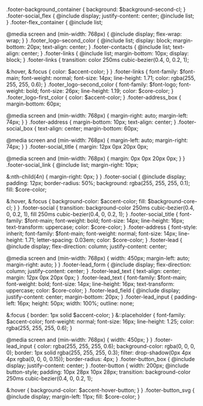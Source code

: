 .footer-background_container {
  background: $background-second-cl;
}
.footer-social_flex {
  @include display;
  justify-content: center;
  @include list;
}
.footer-flex_container {
  @include list;

  @media screen and (min-width: 768px) {
    @include display;
    flex-wrap: wrap;
  }
}
.footer_logo-second_color {
  @include list;
  display: block;
  margin-bottom: 20px;
  text-align: center;
}
.footer-contacts {
  @include list;
  text-align: center;
}
.footer-links {
  @include list;
  margin-bottom: 10px;
  display: block;
}
.footer-links {
  transition: color 250ms cubic-bezier(0.4, 0, 0.2, 1);

  &:hover,
  &:focus {
    color: $accent-color;
  }
}
.footer-links {
  font-family: $font-main;
  font-weight: normal;
  font-size: 14px;
  line-height: 1.71;
  color: rgba(255, 255, 255, 0.6);
}
.footer_logo-second_color {
  font-family: $font-logo;
  font-weight: bold;
  font-size: 26px;
  line-height: 1.19;
  color: $core-color;
}
.footer_logo-first_color {
  color: $accent-color;
}
.footer-address_box {
  margin-bottom: 60px;

  @media screen and (min-width: 768px) {
    margin-right: auto;
    margin-left: 74px;
  }
}
.footer-address {
  margin-bottom: 10px;
  text-align: center;
}
.footer-social_box {
  text-align: center;
  margin-bottom: 60px;

  @media screen and (min-width: 768px) {
    margin-left: auto;
    margin-right: 74px;
  }
}
.footer-social_title {
  margin: 12px 0px 20px 0px;

  @media screen and (min-width: 768px) {
    margin: 0px 0px 20px 0px;
  }
}
.footer-social_link {
  @include list;
  margin-right: 10px;

  &:nth-child(4n) {
    margin-right: 0px;
  }
}
.footer-social {
  @include display;
  padding: 12px;
  border-radius: 50%;
  background: rgba(255, 255, 255, 0.1);
  fill: $core-color;

  &:hover,
  &:focus {
    background-color: $accent-color;
    fill: $background-core-cl;
  }
}
.footer-social {
  transition: background-color 250ms cubic-bezier(0.4, 0, 0.2, 1),
    fill 250ms cubic-bezier(0.4, 0, 0.2, 1);
}
.footer-social_title {
  font-family: $font-main;
  font-weight: bold;
  font-size: 14px;
  line-height: 16px;
  text-transform: uppercase;
  color: $core-color;
}
.footer-address {
  font-style: inherit;
  font-family: $font-main;
  font-weight: normal;
  font-size: 14px;
  line-height: 1.71;
  letter-spacing: 0.03em;
  color: $core-color;
}
.footer-lead {
  @include display;
  flex-direction: column;
  justify-content: center;
  
  @media screen and (min-width: 768px) {
    width: 450px;
    margin-left: auto;
    margin-right: auto;
  }
}
.footer-lead_form {
  @include display;
  flex-direction: column;
  justify-content: center;
}
.footer-lead_text {
  text-align: center;
  margin: 12px 0px 20px 0px;
}
.footer-lead_text {
  font-family: $font-main;
  font-weight: bold;
  font-size: 14px;
  line-height: 16px;
  text-transform: uppercase;
  color: $core-color;
}
.footer-lead_field {
  @include display;
  justify-content: center;
  margin-bottom: 20px;
}
.footer-lead_input {
  padding-left: 16px;
  height: 50px;
  width: 100%;
  outline: none;

  &:focus {
    border: 1px solid $accent-color;
  }
  &::placeholder {
    font-family: $accent-color;
    font-weight: normal;
    font-size: 16px;
    line-height: 1.25;
    color: rgba(255, 255, 255, 0.6);
  }

  @media screen and (min-width: 768px) {
    width: 450px;
  }
}
.footer-lead_input {
  color: rgba(255, 255, 255, 0.6);
  background-color: rgba(0, 0, 0, 0);
  border: 1px solid rgba(255, 255, 255, 0.3);
  filter: drop-shadow(0px 4px 4px rgba(0, 0, 0, 0.15));
  border-radius: 4px;
}
.footer-button_box {
  @include display;
  justify-content: center;
}
.footer-button {
  width: 200px;
  @include button-style;
  padding: 10px 28px 10px 28px;
  transition: background-color 250ms cubic-bezier(0.4, 0, 0.2, 1);

  &:hover {
    background-color: $accent-hover-button;
  }
}
.footer-button_svg {
  @include display;
  margin-left: 11px;
  fill: $core-color;
}
